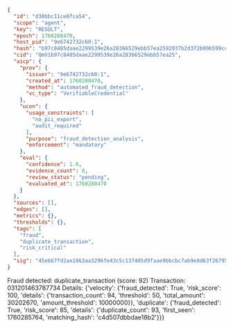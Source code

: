 ```json
{
  "id": "d30bbc11ce8fca54",
  "scope": "agent",
  "key": "RESULT",
  "epoch": 1760288470,
  "host_pid": "9e6742732c60:1",
  "hash": "b97c8485daae2299539e26a28366529ebb57ea2592037b2d372b99b599cdeb1f",
  "cid": "QmV1b97c8485daae2299539e26a28366529ebb57ea25",
  "aicp": {
    "prov": {
      "issuer": "9e6742732c60:1",
      "created_at": 1760288470,
      "method": "automated_fraud_detection",
      "vc_type": "VerifiableCredential"
    },
    "ucon": {
      "usage_constraints": [
        "no_pii_export",
        "audit_required"
      ],
      "purpose": "fraud_detection_analysis",
      "enforcement": "mandatory"
    },
    "eval": {
      "confidence": 1.0,
      "evidence_count": 0,
      "review_status": "pending",
      "evaluated_at": 1760288470
    }
  },
  "sources": [],
  "edges": [],
  "metrics": {},
  "thresholds": {},
  "tags": [
    "fraud",
    "duplicate_transaction",
    "risk_critical"
  ],
  "sig": "45e667fd2ae1863aa3296fe43c5c137405d9faae9bbcbc7ab9e8d63f26795e20"
}
```

Fraud detected: duplicate_transaction (score: 92)
Transaction: 031201463787734
Details: {'velocity': {'fraud_detected': True, 'risk_score': 100, 'details': {'transaction_count': 94, 'threshold': 50, 'total_amount': 30202670, 'amount_threshold': 10000000}}, 'duplicate': {'fraud_detected': True, 'risk_score': 85, 'details': {'duplicate_count': 93, 'first_seen': 1760285764, 'matching_hash': 'c4d507dbbdae18b2'}}}